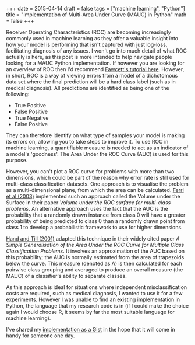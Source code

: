 +++
date = 2015-04-14
draft = false
tags = ["machine learning", "Python"]
title = "Implementation of Multi-Area Under Curve (MAUC) in Python"
math = false
+++

Receiver Operating Characteristics (ROC) are becoming increasingly commonly used in machine learning as they offer a valuable insight into how your model is performing that isn't captured with just log-loss, facilitating diagnosis of any issues. I won't go into much detail of what ROC actually is here, as this post is more intended to help navigate people looking for a MAUC Python implementation. If however you are looking for an overview of ROC then I'd recommend [Fawcett's tutorial here](https://ccrma.stanford.edu/workshops/mir2009/references/ROCintro.pdf). However, in short, ROC is a way of viewing errors from a model of a dichotomous data set where the final prediction will be a hard class label (such as in medical diagnosis). All predictions are identified as being one of the following:

  - True Positive
  - False Positive
  - True Negative
  - False Positive

They can therefore identify on what type of samples your model is making its errors on, allowing you to take steps to improve it. To use ROC in machine learning, a quantifiable measure is needed to act as an indicator of a model's 'goodness'. The Area Under the ROC Curve (AUC) is used for this purpose.

However, you can't plot a ROC curve for problems with more than two dimensions, which could be part of the reason why error rate is still used for multi-class classification datasets. One approach is to visualise the problem as a multi-dimensional plane, from which the area can be calculated. [Ferri et al (2003)](https://dl.acm.org/citation.cfm?id=3108465) implemented such an approach called the Volume under the Surface in their paper _Volume under the ROC surface for multi-class problems_. An alternative approach uses the fact that the AUC is the probability that a randomly drawn instance from class 0 will have a greater probability of being predicted to class 0 than a randomly drawn point from class 1 to develop a probabilistic framework to use for higher dimensions.

[Hand and Till (2001)](https://dl.acm.org/citation.cfm?id=3108465) adapted this technique in their widely cited paper _A Simple Generalisation of the Area Under the ROC Curve for Multiple Class Classification Problems_. It involves an approximation of the AUC based on this probability; the AUC is normally estimated from the area of trapezoids below the curve. This measure (denoted as A) is then calculated for each pairwise class grouping and averaged to produce an overall measure (the MAUC) of a classifier's ability to separate classes.

As this approach is ideal for situations where independent misclassification costs are required, such as medical diagnosis, I wanted to use it for a few experiments. However I was unable to find an existing implementation in Python, the language that my research code is in (if I could make the choice again I would choose R, it seems by far the most suitable language for machine learning).

I've shared my [implementation as a Gist](https://gist.github.com/stulacy/672114792371dc13b247) in the hope that it will come in handy for someone one day.
